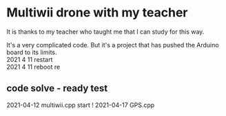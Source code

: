 # Multiwii drone with my teacher

It is thanks to my teacher who taught me that I can study for this way.

It's a very complicated code.  But it's a project that has pushed the Arduino board to its limits.  
2021 4 11 restart  
2021 4 11 reboot  re

## code solve - ready test

2021-04-12 multiwii.cpp start !
2021-04-17 GPS.cpp